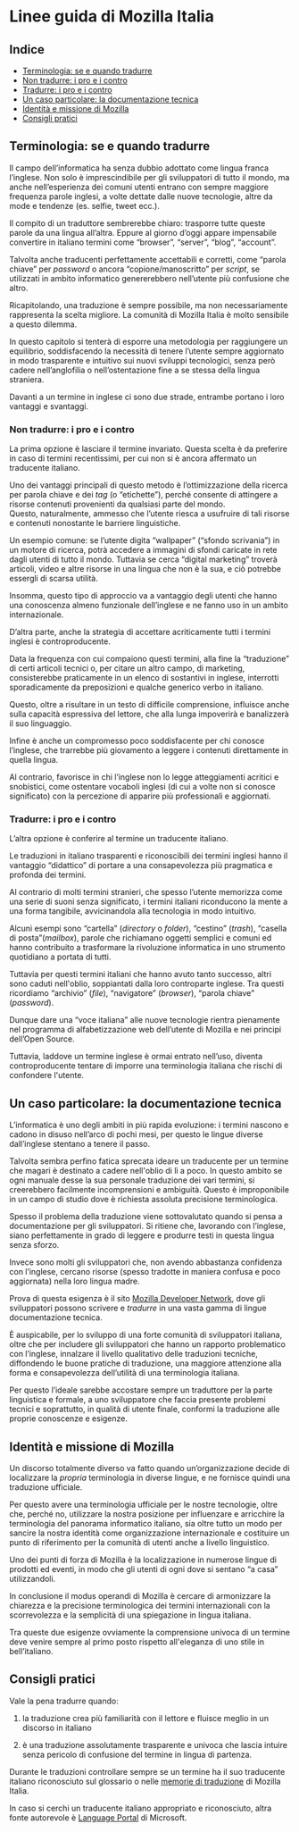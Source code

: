 # Linee guida di Mozilla Italia
## Indice
* [Terminologia: se e quando tradurre](#terminologia-se-e-quando-tradurre)
 * [Non tradurre: i pro e i contro](#non-tradurre-i-pro-e-i-contro)
 * [Tradurre: i pro e i contro](#tradurre-i-pro-e-i-contro)
* [Un caso particolare: la documentazione tecnica](#un-caso-particolare-la-documentazione-tecnica)
* [Identità e missione di Mozilla](#identità-e-missione-di-mozilla)
* [Consigli pratici](#consigli-pratici)

## Terminologia: se e quando tradurre
Il campo dell’informatica ha senza dubbio adottato come lingua franca l’inglese. Non solo è imprescindibile per gli sviluppatori di tutto il mondo, ma anche nell’esperienza dei comuni utenti entrano con sempre maggiore frequenza parole inglesi, a volte dettate dalle nuove tecnologie, altre da mode e tendenze (es. selfie, tweet ecc.).

Il compito di un traduttore sembrerebbe chiaro: trasporre tutte queste parole da una lingua all’altra. Eppure al giorno d’oggi appare impensabile convertire in italiano termini come “browser”, “server”, “blog”, “account”.

 Talvolta anche traducenti perfettamente accettabili e corretti, come “parola chiave” per  *password* o ancora “copione/manoscritto” per *script*, se utilizzati in ambito informatico genererebbero nell’utente più confusione che altro.

Ricapitolando, una traduzione è sempre possibile, ma non necessariamente rappresenta la scelta migliore. La comunità di Mozilla Italia è molto sensibile a questo dilemma.

In questo capitolo si tenterà di esporre una metodologia per raggiungere un equilibrio, soddisfacendo la necessità di tenere l’utente sempre aggiornato in modo trasparente e intuitivo sui nuovi sviluppi tecnologici, senza però cadere nell’anglofilia o nell’ostentazione fine a se stessa della lingua straniera.

Davanti a un termine in inglese ci sono due strade, entrambe portano i loro vantaggi e svantaggi.

### Non tradurre: i pro e i contro
La prima opzione è lasciare il termine invariato.
Questa scelta è da preferire in caso di termini recentissimi, per cui non si è ancora affermato un traducente italiano.

Uno dei vantaggi principali di questo metodo è l’ottimizzazione della ricerca per parola chiave e dei *tag* (o “etichette”), perché consente di attingere a risorse contenuti provenienti da qualsiasi parte del mondo.
<br>Questo, naturalmente, ammesso che l’utente riesca a usufruire di tali risorse  e contenuti nonostante le barriere linguistiche.

Un esempio comune: se l’utente digita “wallpaper” (“sfondo scrivania”) in un motore di ricerca, potrà accedere a immagini di sfondi caricate in rete dagli utenti di tutto il mondo. Tuttavia se cerca “digital marketing” troverà articoli, video e altre risorse in una lingua che non è la sua, e ciò potrebbe essergli di scarsa utilità.

Insomma, questo tipo di approccio va a vantaggio degli utenti che hanno una conoscenza almeno funzionale dell’inglese e ne fanno uso in un ambito internazionale.

D’altra parte, anche la strategia di accettare acriticamente tutti i termini inglesi è controproducente.

Data la frequenza con cui compaiono questi termini, alla fine la “traduzione” di certi articoli tecnici o, per citare un altro campo, di marketing, consisterebbe praticamente in un elenco di sostantivi in inglese, interrotti sporadicamente da preposizioni e qualche generico verbo in italiano.

Questo, oltre a risultare in un testo di difficile comprensione, influisce anche sulla capacità espressiva del lettore, che alla lunga impoverirà e banalizzerà il suo linguaggio.

Infine è anche un compromesso poco soddisfacente per chi conosce l’inglese, che trarrebbe più giovamento a leggere i contenuti direttamente in quella lingua.

Al contrario, favorisce in chi l’inglese non lo legge atteggiamenti acritici e snobistici, come ostentare vocaboli inglesi (di cui a volte non si conosce significato) con la percezione di apparire più professionali e aggiornati.

### Tradurre: i pro e i contro
L’altra opzione è conferire al termine un traducente italiano.


Le traduzioni in italiano trasparenti e riconoscibili dei termini inglesi hanno il vantaggio “didattico” di portare a una consapevolezza più pragmatica e profonda dei termini.

Al contrario di molti termini stranieri, che spesso l’utente memorizza come una serie di suoni senza significato, i termini italiani riconducono la mente a una forma tangibile, avvicinandola alla tecnologia in modo intuitivo.

Alcuni esempi sono “cartella” (*directory* o *folder*), “cestino” (*trash*), “casella di posta”(*mailbox*), parole che richiamano oggetti semplici e comuni ed hanno contribuito a trasformare la rivoluzione informatica in uno strumento quotidiano a portata di tutti.

Tuttavia per questi termini italiani che hanno avuto tanto successo, altri sono caduti nell'oblio, soppiantati dalla loro controparte inglese. Tra questi ricordiamo “archivio” (*file*), “navigatore” (*browser*), “parola chiave” (*password*).

Dunque dare una “voce italiana” alle nuove tecnologie rientra pienamente nel programma di alfabetizzazione web dell’utente di Mozilla e nei principi dell’Open Source.

Tuttavia, laddove un termine inglese è ormai entrato nell’uso, diventa controproducente tentare di imporre una terminologia italiana che rischi di confondere l'utente.

## Un caso particolare: la documentazione tecnica
L’informatica è uno degli ambiti in più rapida evoluzione: i termini nascono e cadono in disuso nell’arco di pochi mesi, per questo le lingue diverse dall’inglese stentano a tenere il passo.

Talvolta sembra perfino fatica sprecata ideare un traducente per un termine che magari è destinato a cadere nell'oblio di lì a poco.
In questo ambito se ogni manuale desse la sua personale traduzione dei vari termini, si creerebbero facilmente incomprensioni e ambiguità. Questo è improponibile in un campo di studio dove è richiesta assoluta precisione terminologica.

Spesso il problema della traduzione viene sottovalutato quando si pensa a documentazione per gli sviluppatori. Si ritiene che, lavorando con l’inglese, siano perfettamente in grado di leggere e produrre testi in questa lingua senza sforzo.

Invece sono molti gli sviluppatori che, non avendo abbastanza confidenza con l’inglese, cercano risorse (spesso tradotte in maniera confusa e poco aggiornata) nella loro lingua madre.

Prova di questa esigenza è il sito [Mozilla Developer Network](https://developer.mozilla.org/), dove gli sviluppatori possono scrivere e *tradurre* in una vasta gamma di lingue documentazione tecnica.

È auspicabile, per lo sviluppo di una forte comunità di sviluppatori italiana, oltre che per includere gli sviluppatori che hanno un rapporto problematico con l’inglese, innalzare il livello qualitativo delle traduzioni tecniche, diffondendo le buone pratiche di traduzione, una maggiore attenzione alla forma e consapevolezza dell’utilità di una terminologia italiana.

Per questo l’ideale sarebbe accostare sempre un traduttore per la parte linguistica e formale, a uno sviluppatore che faccia presente problemi tecnici e soprattutto, in qualità di utente finale, conformi la traduzione alle proprie conoscenze e esigenze.

## Identità e missione di Mozilla
Un discorso totalmente diverso va fatto quando un’organizzazione decide di localizzare la *propria* terminologia in diverse lingue, e ne fornisce quindi una traduzione ufficiale.

Per questo avere una  terminologia ufficiale per le nostre tecnologie, oltre che, perché no, utilizzare la nostra posizione per influenzare e arricchire la terminologia del panorama informatico italiano, sia oltre tutto un modo per sancire la nostra identità come organizzazione internazionale e costituire un punto di riferimento per la comunità di utenti anche a livello linguistico.

Uno dei punti di forza di Mozilla è la localizzazione in numerose lingue di prodotti ed eventi, in modo che gli utenti di ogni dove si sentano “a casa” utilizzandoli.

In conclusione il modus operandi di Mozilla è cercare di armonizzare la chiarezza e la precisione terminologica dei termini internazionali con la scorrevolezza e la semplicità di una spiegazione in lingua italiana.

Tra queste due esigenze ovviamente la comprensione univoca di un termine deve venire sempre al primo posto rispetto all'eleganza di uno stile in bell’italiano.

## Consigli pratici
Vale la pena tradurre quando:

1. la traduzione crea più familiarità con il lettore e fluisce meglio in un discorso in italiano

2. è una traduzione assolutamente trasparente e univoca che lascia intuire senza pericolo di confusione del termine in lingua di partenza.

Durante le traduzioni controllare sempre se un termine ha il suo traducente italiano riconosciuto sul glossario o nelle [memorie di traduzione](https://transvision.mozfr.org/) di Mozilla Italia.

In caso si cerchi un traducente italiano appropriato e riconosciuto, altra fonte autorevole è [Language Portal](https://www.microsoft.com/Language/en-US/Search.aspx?sString=%s&langID=it-IT) di Microsoft.
